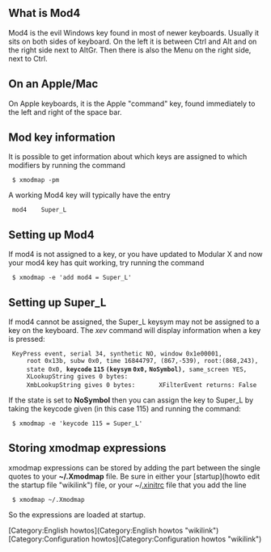 What is Mod4
------------

Mod4 is the evil Windows key found in most of newer keyboards. Usually it sits on both sides of keyboard. On the left it is between Ctrl and Alt and on the right side next to AltGr. Then there is also the Menu on the right side, next to Ctrl.

On an Apple/Mac
---------------

On Apple keyboards, it is the Apple "command" key, found immediately to the left and right of the space bar.

Mod key information
-------------------

It is possible to get information about which keys are assigned to which modifiers by running the command

` $ xmodmap -pm`

A working Mod4 key will typically have the entry

` mod4    Super_L`

Setting up Mod4
---------------

If mod4 is not assigned to a key, or you have updated to Modular X and now your mod4 key has quit working, try running the command

` $ xmodmap -e 'add mod4 = Super_L'`

Setting up Super\_L
-------------------

If mod4 cannot be assigned, the Super\_L keysym may not be assigned to a key on the keyboard. The *xev* command will display information when a key is pressed:

` KeyPress event, serial 34, synthetic NO, window 0x1e00001,`
`     root 0x13b, subw 0x0, time 16844797, (867,-539), root:(868,243),`
`     state 0x0, `**`keycode` `115` `(keysym` `0x0,` `NoSymbol)`**`, same_screen YES,`
`     XLookupString gives 0 bytes: `
`     XmbLookupString gives 0 bytes: `
`     XFilterEvent returns: False`

If the state is set to **NoSymbol** then you can assign the key to Super\_L by taking the keycode given (in this case 115) and running the command:

` $ xmodmap -e 'keycode 115 = Super_L'`

Storing xmodmap expressions
---------------------------

xmodmap expressions can be stored by adding the part between the single quotes to your **\~/.Xmodmap** file. Be sure in either your [startup](howto edit the startup file "wikilink") file, or your \~/[.xinitrc](.xinitrc "wikilink") file that you add the line

` $ xmodmap ~/.Xmodmap`

So the expressions are loaded at startup.

[Category:English howtos](Category:English howtos "wikilink") [Category:Configuration howtos](Category:Configuration howtos "wikilink")
